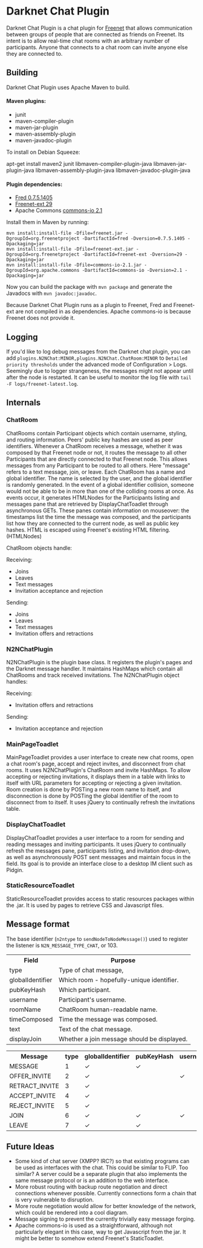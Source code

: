 # Darknet Chat Plugin

Darknet Chat Plugin is a chat plugin for [Freenet](http://www.freenetproject.org) that allows communication between
groups of people that are connected as friends on Freenet. Its intent is to allow real-time chat rooms with an arbitrary
number of participants. Anyone that connects to a chat room can invite anyone else they are connected to.

## Building

Darknet Chat Plugin uses Apache Maven to build.

#### Maven plugins:

* junit
* maven-compiler-plugin
* maven-jar-plugin
* maven-assembly-plugin
* maven-javadoc-plugin

To install on Debian Squeeze:

   apt-get install maven2 junit libmaven-compiler-plugin-java libmaven-jar-plugin-java libmaven-assembly-plugin-java libmaven-javadoc-plugin-java

#### Plugin dependencies:

* [Fred 0.7.5.1405](http://downloads.freenetproject.org/alpha/freenet-build01405.jar)
* [Freenet-ext 29](http://downloads.freenetproject.org/alpha/freenet-ext.jar)
* Apache Commons [commons-io 2.1](http://commons.apache.org/io/download_io.cgi)

Install them in Maven by running:

    mvn install:install-file -Dfile=freenet.jar -DgroupId=org.freenetproject -DartifactId=fred -Dversion=0.7.5.1405 -Dpackaging=jar
    mvn install:install-file -Dfile=freenet-ext.jar -DgroupId=org.freenetproject -DartifactId=freenet-ext -Dversion=29 -Dpackaging=jar
    mvn install:install-file -Dfile=commons-io-2.1.jar -DgroupId=org.apache.commons -DartifactId=commons-io -Dversion=2.1 -Dpackaging=jar

Now you can build the package with ``mvn package`` and generate the Javadocs with ``mvn javadoc:javadoc``.

Because Darknet Chat Plugin runs as a plugin to Freenet, Fred and Freenet-ext are not compiled in as dependencies. Apache
commons-io is because Freenet does not provide it.

## Logging

If you'd like to log debug messages from the Darknet chat plugin, you can add
``plugins.N2NChat:MINOR,plugins.N2NChat.ChatRoom:MINOR`` to ``Detailed priority thresholds`` under the advanced mode of
Configuration > Logs. Seemingly due to logger strangeness, the messages might not appear until after the node is
restarted. It can be useful to monitor the log file with ``tail -F logs/freenet-latest.log``.

## Internals

### ChatRoom

ChatRooms contain Participant objects which contain username, styling, and routing information. Peers' public key hashes
are used as peer identifiers. Whenever a ChatRoom receives a message, whether it was composed by that Freenet node or
not, it routes the message to all other Participants that are directly connected to that Freenet node. This allows
messages from any Participant to be routed to all others. Here "message" refers to a text message, join, or leave. Each
ChatRoom has a name and global identifier. The name is selected by the user, and the global identifier is randomly
generated. In the event of a global identifier collision, someone would not be able to be in more than one of the
colliding rooms at once. As events occur, it generates HTMLNodes for the Participants listing and messages pane that are
retrieved by DisplayChatToadlet through asynchronous GETs. These panes contain information on mouseover: the timestamps
list the time the message was composed, and the participants list how they are connected to the current node, as well as
public key hashes. HTML is escaped using Freenet's existing HTML filtering. (HTMLNodes)

ChatRoom objects handle:

Receiving:

- Joins
- Leaves
- Text messages
- Invitation acceptance and rejection

Sending:

- Joins
- Leaves
- Text messages
- Invitation offers and retractions


### N2NChatPlugin

N2NChatPlugin is the plugin base class. It registers the plugin's pages and the Darknet message handler. It
maintains HashMaps which contain all ChatRooms and track received invitations.
The N2NChatPlugin object handles:

Receiving:

- Invitation offers and retractions

Sending:

- Invitation acceptance and rejection

### MainPageToadlet

MainPageToadlet provides a user interface to create new chat rooms, open a chat room's page, accept and reject invites,
and disconnect from chat rooms. It uses N2NChatPlugin's ChatRoom and invite HashMaps. To allow accepting or rejecting
invitations, it displays them in a table with links to itself with URL parameters for accepting or rejecting a given
invitation. Room creation is done by POSTing a new room name to itself, and disconnection is done by POSTing the global
identifier of the room to disconnect from to itself. It uses jQuery to continually refresh the invitations table.

### DisplayChatToadlet

DisplayChatToadlet provides a user interface to a room for sending and reading messages and inviting participants. It
uses jQuery to continually refresh the messages pane, participants listing, and invitation drop-down, as well as
asynchronously POST sent messages and maintain focus in the field. Its goal is to provide an interface close to a
desktop IM client such as Pidgin.

### StaticResourceToadlet

StaticResourceToadlet provides access to static resources packages within the .jar. It is used by pages to retrieve CSS
and Javascript files.

## Message format

The base identifier (``n2ntype`` to ``sendNodeToNodeMessage()``) used to register the listener is
``N2N_MESSAGE_TYPE_CHAT``, or 103.

<table>
  <tr>
    <th>Field</th><th>Purpose</th>
  </tr>
  <tr>
    <td>type</td><td>Type of chat message,</td>
  </tr>
  <tr>
    <td>globalIdentifier</td><td>Which room - hopefully-unique identifier.</td>
  </tr>
  <tr>
    <td>pubKeyHash</td><td>Which participant.</td>
  </tr>
  <tr>
    <td>username</td><td>Participant's username.</td>
  </tr>
  <tr>
    <td>roomName</td><td>ChatRoom human-readable name.</td>
  </tr>
  <tr>
    <td>timeComposed</td><td>Time the message was composed.</td>
  </tr>
  <tr>
    <td>text</td><td>Text of the chat message.</td>
  </tr>
  <tr>
    <td>displayJoin</td><td>Whether a join message should be displayed.</td>
  </tr>
</table>

<table>
  <tr>
    <th>Message</th><th>type</th><th>globalIdentifier</th><th>pubKeyHash</th><th>username</th><th>roomName</th><th>timeComposed</th><th>text</th><th>displayJoin</th>
  </tr>
  <tr>
    <td>MESSAGE</td><td>1</td><td>✓</td><td>✓</td><td></td><td></td><td>✓</td><td>✓</td><td></td>
  </tr>
  <tr>
    <td>OFFER_INVITE</td><td>2</td><td>✓</td><td></td><td>✓</td><td>✓</td><td></td><td></td><td></td>
  </tr>
  <tr>
    <td>RETRACT_INVITE</td><td>3</td><td>✓</td><td></td><td></td><td></td><td></td><td></td><td></td>
  </tr>
  <tr>
    <td>ACCEPT_INVITE</td><td>4</td><td>✓</td><td></td><td></td><td></td><td></td><td></td><td></td>
  </tr>
  <tr>
    <td>REJECT_INVITE</td><td>5</td><td>✓</td><td></td><td></td><td></td><td></td><td></td><td></td>
  </tr>
  <tr>
    <td>JOIN</td><td>6</td><td>✓</td><td>✓</td><td>✓</td><td></td><td></td><td></td><td>✓</td>
  </tr>
  <tr>
    <td>LEAVE</td><td>7</td><td>✓</td><td>✓</td><td></td><td></td><td></td><td></td><td></td>
  </tr>
</table>


## Future Ideas

- Some kind of chat server (XMPP? IRC?) so that existing programs can be used as interfaces with the chat.
  This could be similar to FLIP. Too similar? A server could be a separate plugin that also implements the same
  message protocol or is an addition to the web interface.
- More robust routing with backup route negotiation and direct connections whenever possible. Currently connections
form a chain that is very vulnerable to disruption.
- More route negotiation would allow for better knowledge of the network, which could be rendered into a cool diagram.
- Message signing to prevent the currently trivially easy message forging.
- Apache commons-io is used as a straightforward, although not particularly elegant in this case, way to get Javascript
  from the jar. It might be better to somehow extend Freenet's StaticToadlet.
